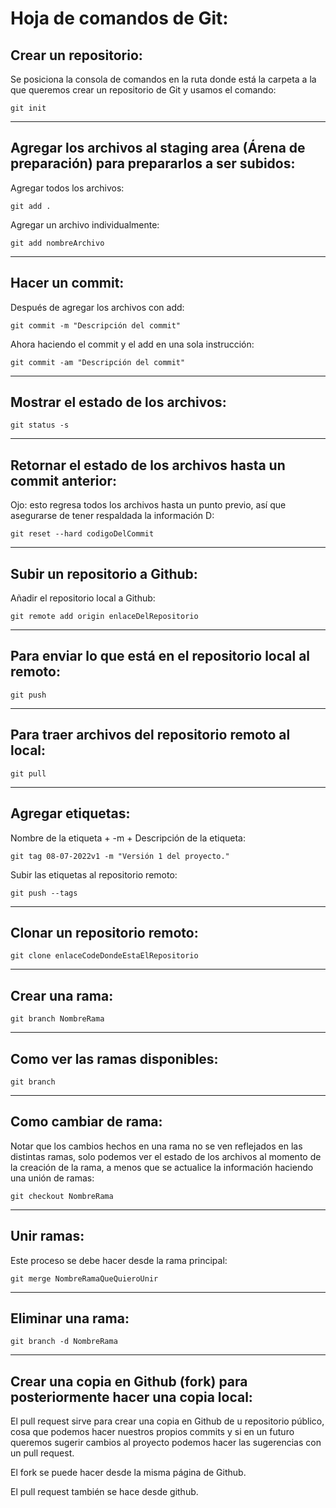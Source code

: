 # Hoja de comandos de Git:

<!-- Cada cambio realizado en un archivo será reconocido por Git -->

## Crear un repositorio:

Se posiciona la consola de comandos en la ruta donde está la carpeta a la que queremos crear un repositorio de Git y usamos el comando:

`git init`

---
## Agregar los archivos al staging area (Árena de preparación) para prepararlos a ser subidos:

Agregar todos los archivos:

`git add .`

Agregar un archivo individualmente:

`git add nombreArchivo`

---
## Hacer un commit:

Después de agregar los archivos con add:

`git commit -m "Descripción del commit"`

Ahora haciendo el commit y el add en una sola instrucción:

`git commit -am "Descripción del commit"`

---
## Mostrar el estado de los archivos:

`git status -s`

---
## Retornar el estado de los archivos hasta un commit anterior:

Ojo: esto regresa todos los archivos hasta un punto previo, así que asegurarse de tener respaldada la información D:

`git reset --hard codigoDelCommit`

---
## Subir un repositorio a Github:

Añadir el repositorio local a Github:

`git remote add origin enlaceDelRepositorio`

---
## Para enviar lo que está en el repositorio local al remoto:

`git push`

---
## Para traer archivos del repositorio remoto al local:

`git pull`

---
## Agregar etiquetas:

Nombre de la etiqueta + -m + Descripción de la etiqueta:

`git tag 08-07-2022v1 -m "Versión 1 del proyecto."`

Subir las etiquetas al repositorio remoto:

`git push --tags`

---
## Clonar un repositorio remoto:

`git clone enlaceCodeDondeEstaElRepositorio`

---
## Crear una rama:

`git branch NombreRama`

---
## Como ver las ramas disponibles:

`git branch`

---
## Como cambiar de rama:

Notar que los cambios hechos en una rama no se ven reflejados en las distintas ramas, solo podemos ver el estado de los archivos al momento de la creación de la rama, a menos que se actualice la información haciendo una unión de ramas:

`git checkout NombreRama`

---
## Unir ramas:

Este proceso se debe hacer desde la rama principal:

`git merge NombreRamaQueQuieroUnir`

---
## Eliminar una rama:

`git branch -d NombreRama`

<!-- Agrego un comentario desde el branch rama-->

<!-- Me encargo de añadir información a la hoja de comandos desde la rama keyber, veremos si somos capaces de hacer un merge desde la rama keyber -->

---
## Crear una copia en Github (fork) para posteriormente hacer una copia local:

El pull request sirve para crear una copia en Github de u repositorio público, cosa que podemos hacer nuestros propios commits y si en un futuro queremos sugerir cambios al proyecto podemos hacer las sugerencias con un pull request.

El fork se puede hacer desde la misma página de Github.

El pull request también se hace desde github.
